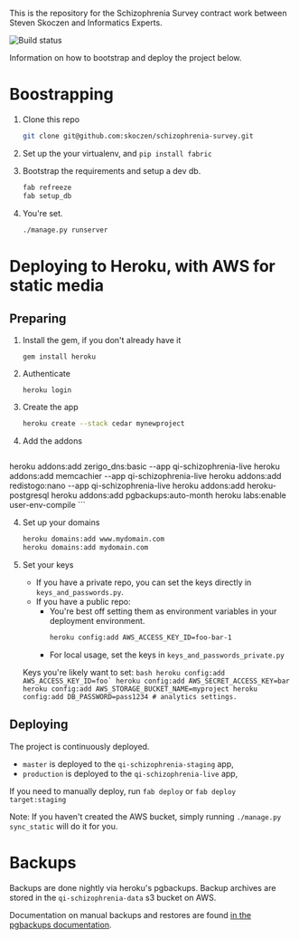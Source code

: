 This is the repository for the Schizophrenia Survey contract work between Steven Skoczen and Informatics Experts.

![Build status](https://circleci.com/gh/skoczen/schizophrenia-survey.png?circle-token=:circle-token)

Information on how to bootstrap and deploy the project below.


Boostrapping
============

1. Clone this repo
	
	```bash
	git clone git@github.com:skoczen/schizophrenia-survey.git
	```

2. Set up the your virtualenv, and `pip install fabric`

3. Bootstrap the requirements and setup a dev db.
	
	```bash
    fab refreeze
    fab setup_db
	```

4. You're set. 
	
	```bash
	./manage.py runserver
	```



Deploying to Heroku, with AWS for static media
==============================================

Preparing
---------


1. Install the gem, if you don't already have it

	```gem install heroku```

2. Authenticate

	```heroku login```

3. Create the app
	
	```bash
	heroku create --stack cedar mynewproject
	```

3. Add the addons

	```bash
heroku addons:add zerigo_dns:basic --app qi-schizophrenia-live
heroku addons:add memcachier --app qi-schizophrenia-live
heroku addons:add redistogo:nano --app qi-schizophrenia-live
heroku addons:add heroku-postgresql
heroku addons:add pgbackups:auto-month
heroku labs:enable user-env-compile 
	```

4. Set up your domains

	```bash
	heroku domains:add www.mydomain.com
	heroku domains:add mydomain.com
	```

5. Set your keys

	* If you have a private repo, you can set the keys directly in `keys_and_passwords.py`.
	* If you have a public repo:
		* You're best off setting them as environment variables in your deployment environment.  
			```bash
			heroku config:add AWS_ACCESS_KEY_ID=foo-bar-1
			```
		* For local usage, set the keys in `keys_and_passwords_private.py`

	Keys you're likely want to set:
		```bash
		heroku config:add AWS_ACCESS_KEY_ID=foo`
		heroku config:add AWS_SECRET_ACCESS_KEY=bar
		heroku config:add AWS_STORAGE_BUCKET_NAME=myproject
		heroku config:add DB_PASSWORD=pass1234
		# analytics settings.
		```
	

Deploying
---------

The project is continuously deployed.

* `master` is deployed to the `qi-schizophrenia-staging` app,
* `production` is deployed to the `qi-schizophrenia-live` app, 

If you need to manually deploy, run `fab deploy`  or `fab deploy target:staging`

Note: If you haven't created the AWS bucket, simply running `./manage.py sync_static` will do it for you.


Backups
=======

Backups are done nightly via heroku's pgbackups.  Backup archives are stored in the `qi-schizophrenia-data` s3 bucket on AWS.


Documentation on manual backups and restores are found [in the pgbackups documentation](https://devcenter.heroku.com/articles/pgbackups#import-export).
